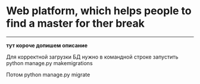  # Web platform, which helps people to find a master for ther break
 ***
 __тут короче допишем описание__

Для корректной загрузки БД нужно в командной строке запустить
    python manage.py makemigrations

Потом
    python manage.py migrate